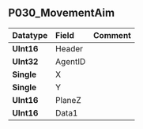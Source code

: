 ## P030\_MovementAim ##
| **Datatype** | **Field** | **Comment** |
|:-------------|:----------|:------------|
| **UInt16**   | Header    |             |
| **UInt32**   | AgentID   |             |
| **Single**   | X         |             |
| **Single**   | Y         |             |
| **UInt16**   | PlaneZ    |             |
| **UInt16**   | Data1     |             |
